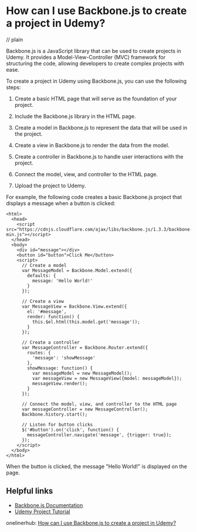 # How can I use Backbone.js to create a project in Udemy?
// plain

Backbone.js is a JavaScript library that can be used to create projects in Udemy. It provides a Model-View-Controller (MVC) framework for structuring the code, allowing developers to create complex projects with ease.

To create a project in Udemy using Backbone.js, you can use the following steps:

1. Create a basic HTML page that will serve as the foundation of your project.

2. Include the Backbone.js library in the HTML page.

3. Create a model in Backbone.js to represent the data that will be used in the project.

4. Create a view in Backbone.js to render the data from the model.

5. Create a controller in Backbone.js to handle user interactions with the project.

6. Connect the model, view, and controller to the HTML page.

7. Upload the project to Udemy.

For example, the following code creates a basic Backbone.js project that displays a message when a button is clicked:

```
<html>
  <head>
    <script src="https://cdnjs.cloudflare.com/ajax/libs/backbone.js/1.3.3/backbone-min.js"></script>
  </head>
  <body>
    <div id="message"></div>
    <button id="button">Click Me</button>
    <script>
      // Create a model
      var MessageModel = Backbone.Model.extend({
        defaults: {
          message: 'Hello World!'
        }
      });

      // Create a view
      var MessageView = Backbone.View.extend({
        el: '#message',
        render: function() {
          this.$el.html(this.model.get('message'));
        }
      });

      // Create a controller
      var MessageController = Backbone.Router.extend({
        routes: {
          'message': 'showMessage'
        },
        showMessage: function() {
          var messageModel = new MessageModel();
          var messageView = new MessageView({model: messageModel});
          messageView.render();
        }
      });

      // Connect the model, view, and controller to the HTML page
      var messageController = new MessageController();
      Backbone.history.start();

      // Listen for button clicks
      $('#button').on('click', function() {
        messageController.navigate('message', {trigger: true});
      });
    </script>
  </body>
</html>
```

When the button is clicked, the message "Hello World!" is displayed on the page.

## Helpful links
- [Backbone.js Documentation](http://backbonejs.org/)
- [Udemy Project Tutorial](https://support.udemy.com/hc/en-us/articles/229603848-Creating-a-Project-in-Udemy)

onelinerhub: [How can I use Backbone.js to create a project in Udemy?](https://onelinerhub.com/backbone.js/how-can-i-use-backbone-js-to-create-a-project-in-udemy)